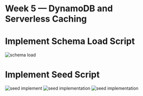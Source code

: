 # Week 5 — DynamoDB and Serverless Caching
# Implement Schema Load Script
![schema load](https://github.com/KingWhales/aws-bootcamp-cruddur-2023/assets/111932225/b7f1ec97-d73b-468e-a36f-04767ed99189)

# Implement Seed Script
![seed implement](https://github.com/KingWhales/aws-bootcamp-cruddur-2023/assets/111932225/bf55dfa5-64e7-40bc-a1a8-04b724a016c8)
![seed implementation](https://github.com/KingWhales/aws-bootcamp-cruddur-2023/assets/111932225/e1c0c121-12b4-4fc4-9914-0e1bc3482973)
![seed implementation](https://github.com/KingWhales/aws-bootcamp-cruddur-2023/assets/111932225/dd9c7a36-3a89-45c1-88f4-1cfd06b61e95)
